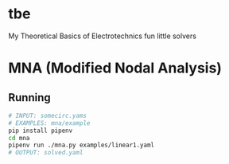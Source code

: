 # tbe
My Theoretical Basics of Electrotechnics fun little solvers

# MNA (Modified Nodal Analysis)
## Running
```bash
# INPUT: somecirc.yams
# EXAMPLES: mna/example
pip install pipenv
cd mna
pipenv run ./mna.py examples/linear1.yaml
# OUTPUT: solved.yaml
```
